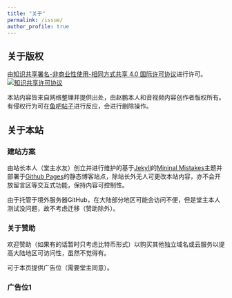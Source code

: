 ```yaml
---
title: "关于"
permalink: /issue/
author_profile: true
---
```


## 关于版权

由<a rel="license" href="http://creativecommons.org/licenses/by-nc-sa/4.0/">知识共享署名-非商业性使用-相同方式共享 4.0 国际许可协议</a>进行许可。<a rel="license" href="http://creativecommons.org/licenses/by-nc-sa/4.0/"><img alt="知识共享许可协议" style="border-width:0" src="https://i.creativecommons.org/l/by-nc-sa/4.0/80x15.png" /></a><br />

本站内容皆来自网络整理并提供出处，由赵鹏本人和音视频内容创作者版权所有。有侵权行为可在[鱼吧帖子](https://yuba.douyu.com/p/662672311618762977)进行反应，会进行删除操作。

## 关于本站

### 建站方案

由站长本人（堂主水友）创立并进行维护的基于[Jekyll](http://jekyllrb.com/)的[Mininal Mistakes](https://mademistakes.com/work/minimal-mistakes-jekyll-theme/)主题并部署于[Github Pages](https://pages.github.com/)的静态博客站点，除站长外无人可更改本站内容，亦不会开放留言区等交互式功能，保持内容可控制性。

由于托管于境外服务器GitHub，在大陆部分地区可能会访问不便，但是堂主本人测试没问题，故不考虑迁移（赞助除外）。

### 关于赞助

欢迎赞助（如果有的话暂时只考虑比特币形式）以购买其他独立域名或云服务以提高大陆地区可访问性，虽然不觉得有。

可于本页提供广告位（需要堂主同意）。

### 广告位1
